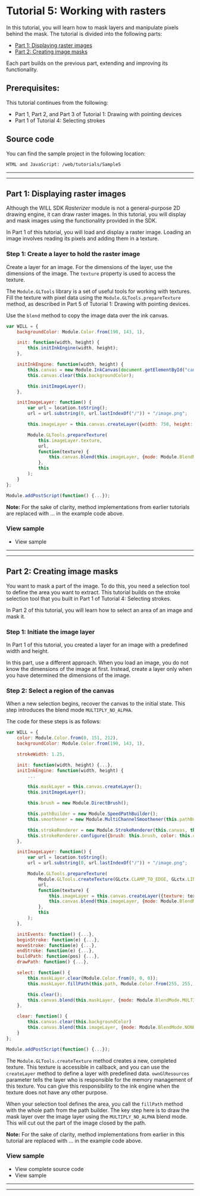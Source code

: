 # Tutorial 5: Working with rasters

In this tutorial, you will learn how to mask layers and manipulate pixels behind the mask. 
The tutorial is divided into the following parts:

* [Part 1: Displaying raster images](#part-1-displaying-raster-images)
* [Part 2: Creating image masks](#part-2-creating-image-masks)

Each part builds on the previous part, extending and improving its functionality.

## Prerequisites:

This tutorial continues from the following:

* Part 1, Part 2, and Part 3 of Tutorial 1: Drawing with pointing devices
* Part 1 of Tutorial 4: Selecting strokes

## Source code
You can find the sample project in the following location:

```HTML and JavaScript: /web/tutorials/Sample5```

---
---
## Part 1: Displaying raster images

Although the WILL SDK *Rasterizer* module is not a general-purpose 2D drawing engine, it can draw raster images. 
In this tutorial, you will display and mask images using the functionality provided in the SDK.

In Part 1 of this tutorial, you will load and display a raster image. 
Loading an image involves reading its pixels and adding them in a texture.

### Step 1: Create a layer to hold the raster image

Create a layer for an image. 
For the dimensions of the layer, use the dimensions of the image. 
The ```texture``` property is used to access the texture.

The ```Module.GLTools``` library is a set of useful tools for working with textures. 
Fill the texture with pixel data using the ```Module.GLTools.prepareTexture``` method, as described in Part 5 of Tutorial 1: Drawing with pointing devices.

Use the ```blend``` method to copy the image data over the ink canvas.

```javascript
var WILL = {
    backgroundColor: Module.Color.from(190, 143, 1),

    init: function(width, height) {
        this.initInkEngine(width, height);
    },

    initInkEngine: function(width, height) {
        this.canvas = new Module.InkCanvas(document.getElementById("canvas"), width, height);
        this.canvas.clear(this.backgroundColor);

        this.initImageLayer();
    },

    initImageLayer: function() {
        var url = location.toString();
        url = url.substring(0, url.lastIndexOf("/")) + "/image.png";

        this.imageLayer = this.canvas.createLayer({width: 750, height: 600});

        Module.GLTools.prepareTexture(
            this.imageLayer.texture,
            url,
            function(texture) {
                this.canvas.blend(this.imageLayer, {mode: Module.BlendMode.NONE});
            },
            this
        );
    }
};

Module.addPostScript(function() {...});
```
**Note:** For the sake of clarity, method implementations from earlier tutorials are replaced with ... in the example code above.

### View sample
* View sample

---
---
## Part 2: Creating image masks

You want to mask a part of the image. 
To do this, you need a selection tool to define the area you want to extract. 
This tutorial builds on the stroke selection tool that you built in Part 1 of Tutorial 4: Selecting strokes.

In Part 2 of this tutorial, you will learn how to select an area of an image and mask it.

### Step 1: Initiate the image layer

In Part 1 of this tutorial, you created a layer for an image with a predefined width and height.

In this part, use a different approach. 
When you load an image, you do not know the dimensions of the image at first. 
Instead, create a layer only when you have determined the dimensions of the image.

### Step 2: Select a region of the canvas

When a new selection begins, recover the canvas to the initial state. 
This step introduces the blend mode ```MULTIPLY_NO_ALPHA```.

The code for these steps is as follows:

```javascript
var WILL = {
    color: Module.Color.from(0, 151, 212),
    backgroundColor: Module.Color.from(190, 143, 1),

    strokeWidth: 1.25,

    init: function(width, height) {...},
    initInkEngine: function(width, height) {
        ...

        this.maskLayer = this.canvas.createLayer();
        this.initImageLayer();

        this.brush = new Module.DirectBrush();

        this.pathBuilder = new Module.SpeedPathBuilder();
        this.smoothener = new Module.MultiChannelSmoothener(this.pathBuilder.stride);

        this.strokeRenderer = new Module.StrokeRenderer(this.canvas, this.canvas);
        this.strokeRenderer.configure({brush: this.brush, color: this.color, width: this.strokeWidth});
    },

    initImageLayer: function() {
        var url = location.toString();
        url = url.substring(0, url.lastIndexOf("/")) + "/image.png";

        Module.GLTools.prepareTexture(
            Module.GLTools.createTexture(GLctx.CLAMP_TO_EDGE, GLctx.LINEAR),
            url,
            function(texture) {
                this.imageLayer = this.canvas.createLayer({texture: texture, ownGlResources: true});
                this.canvas.blend(this.imageLayer, {mode: Module.BlendMode.NONE});
            },
            this
        );
    },

    initEvents: function() {...},
    beginStroke: function(e) {...},
    moveStroke: function(e) {...},
    endStroke: function(e) {...},
    buildPath: function(pos) {...},
    drawPath: function() {...},

    select: function() {
        this.maskLayer.clear(Module.Color.from(0, 0, 0));
        this.maskLayer.fillPath(this.path, Module.Color.from(255, 255, 255), true);

        this.clear();
        this.canvas.blend(this.maskLayer, {mode: Module.BlendMode.MULTIPLY_NO_ALPHA});
    },

    clear: function() {
        this.canvas.clear(this.backgroundColor)
        this.canvas.blend(this.imageLayer, {mode: Module.BlendMode.NONE});
    }
};

Module.addPostScript(function() {...});
```

The ```Module.GLTools.createTexture``` method creates a new, completed texture. 
This texture is accessible in callback, and you can use the ```createLayer``` method to define a layer with predefined data. 
```ownGlResources``` parameter tells the layer who is responsible for the memory management of this texture. 
You can give this responsibility to the ink engine when the texture does not have any other purpose.

When your selection tool defines the area, you call the ```fillPath``` method with the whole path from the path builder. 
The key step here is to draw the mask layer over the image layer using the ```MULTIPLY_NO_ALPHA``` blend mode. 
This will cut out the part of the image closed by the path.

**Note:** For the sake of clarity, method implementations from earlier in this tutorial are replaced with ... in the example code above.

### View sample
* View complete source code
* View sample

---
---
